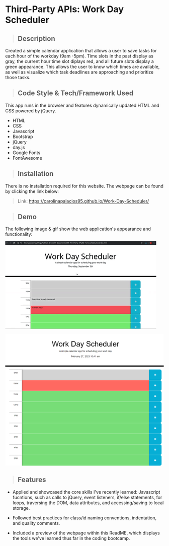 # Third-Party APIs: Work Day Scheduler

>## Description

Created a simple calendar application that allows a user to save tasks for each hour of the workday (9am -5pm). Time slots in the past display as gray, the current hour time slot diplays red, and all future slots display a green appearance. This allows the user to know which times are available, as well as visualize which task deadlines are approaching and prioritize those tasks.




>## Code Style & Tech/Framework Used

This app runs in the browser and features dynamically updated HTML and CSS powered by jQuery.

  * HTML
  * CSS
  * Javascript
  * Bootstrap
  * jQuery
  * day.js
  * Google Fonts
  * FontAwesome

>## Installation

There is no installation required for this website. The webpage can be found by clicking the link below:

>Link: https://carolinapalacios95.github.io/Work-Day-Scheduler/  


>## Demo

The following image & gif show the web application's appearance and functionality:
 
![A user clicks on slots on the color-coded calendar and edits the events.](./Assets/05-third-party-apis-homework-demo.gif)

![Workday Scheduler Homepage](/Assets/Work-Day-Scheduler-screenshot.png)


>## Features

*  Applied and showcased the core skills I've recently learned: Javascript fucntions, such as calls to jQuery, event listeners, if/else statements, for loops, traversing the DOM, data attributes, and accessing/saving to local storage.

* Followed best practices for class/id naming conventions, indentation, and quality comments.

* Included a preview of the webpage within this ReadME, which displays the tools we've learned thus far in the coding bootcamp.
